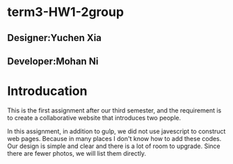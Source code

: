 # term3-HW1-2group

Designer:Yuchen Xia
-----
Developer:Mohan Ni
-----

Introducation
=====
This is the first assignment after our third semester, and the requirement is to create a collaborative website that introduces two people.

In this assignment, in addition to gulp, we did not use javescript to construct web pages. Because in many places I don't know how to add these codes. Our design is simple and clear and there is a lot of room to upgrade. Since there are fewer photos, we will list them directly.
